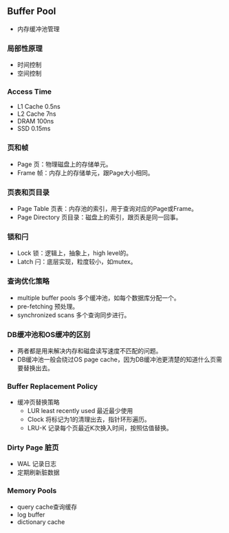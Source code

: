 ## Buffer Pool
- 内存缓冲池管理
### 局部性原理
- 时间控制
- 空间控制
### Access Time
- L1 Cache 0.5ns
- L2 Cache 7ns
- DRAM 100ns
- SSD 0.15ms
### 页和帧
- Page 页：物理磁盘上的存储单元。
- Frame 帧：内存上的存储单元，跟Page大小相同。
### 页表和页目录
- Page Table 页表：内存池的索引，用于查询对应的Page或Frame。
- Page Directory 页目录：磁盘上的索引，跟页表是同一回事。
### 锁和闩
- Lock 锁：逻辑上，抽象上，high level的。
- Latch 闩：底层实现，粒度较小，如mutex。
### 查询优化策略
- multiple buffer pools 多个缓冲池，如每个数据库分配一个。
- pre-fetching 预处理。
- synchronized scans 多个查询同步进行。

### DB缓冲池和OS缓冲的区别
- 两者都是用来解决内存和磁盘读写速度不匹配的问题。
- DB缓冲池一般会绕过OS page cache，因为DB缓冲池更清楚的知道什么页需要替换出去。
### Buffer Replacement Policy
- 缓冲页替换策略
    - LUR least recently used 最近最少使用
    - Clock 将标记为1的清理出去，指针环形遍历。
    - LRU-K 记录每个页最近K次换入时间，按照估值替换。
### Dirty Page 脏页
- WAL 记录日志
- 定期刷新脏数据
### Memory Pools
- query cache查询缓存
- log buffer
- dictionary cache

    